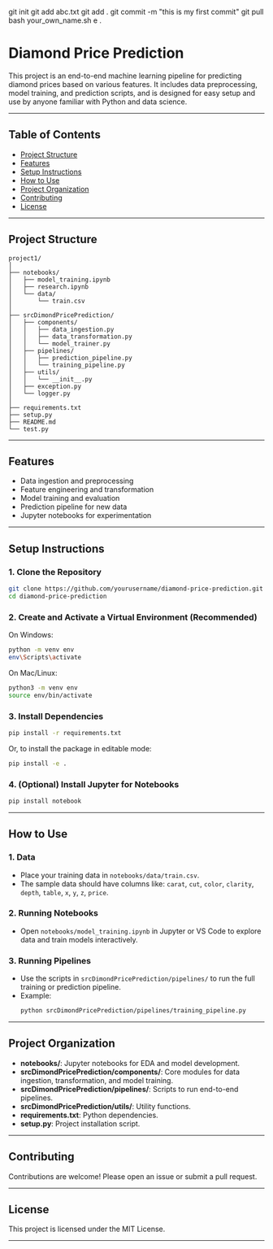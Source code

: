 git init
git add abc.txt
git add .
git commit -m "this is my first commit"
git pull
bash your_own_name.sh
e .
# Diamond Price Prediction

This project is an end-to-end machine learning pipeline for predicting diamond prices based on various features. It includes data preprocessing, model training, and prediction scripts, and is designed for easy setup and use by anyone familiar with Python and data science.

---

## Table of Contents

- [Project Structure](#project-structure)
- [Features](#features)
- [Setup Instructions](#setup-instructions)
- [How to Use](#how-to-use)
- [Project Organization](#project-organization)
- [Contributing](#contributing)
- [License](#license)

---

## Project Structure

```
project1/
│
├── notebooks/
│   ├── model_training.ipynb
│   ├── research.ipynb
│   └── data/
│       └── train.csv
│
├── srcDimondPricePrediction/
│   ├── components/
│   │   ├── data_ingestion.py
│   │   ├── data_transformation.py
│   │   └── model_trainer.py
│   ├── pipelines/
│   │   ├── prediction_pipeline.py
│   │   └── training_pipeline.py
│   ├── utils/
│   │   └── __init__.py
│   ├── exception.py
│   └── logger.py
│
├── requirements.txt
├── setup.py
├── README.md
└── test.py
```

---

## Features

- Data ingestion and preprocessing
- Feature engineering and transformation
- Model training and evaluation
- Prediction pipeline for new data
- Jupyter notebooks for experimentation

---

## Setup Instructions

### 1. Clone the Repository

```bash
git clone https://github.com/yourusername/diamond-price-prediction.git
cd diamond-price-prediction
```

### 2. Create and Activate a Virtual Environment (Recommended)

On Windows:
```bash
python -m venv env
env\Scripts\activate
```

On Mac/Linux:
```bash
python3 -m venv env
source env/bin/activate
```

### 3. Install Dependencies

```bash
pip install -r requirements.txt
```

Or, to install the package in editable mode:
```bash
pip install -e .
```

### 4. (Optional) Install Jupyter for Notebooks

```bash
pip install notebook
```

---

## How to Use

### 1. Data

- Place your training data in `notebooks/data/train.csv`.
- The sample data should have columns like: `carat`, `cut`, `color`, `clarity`, `depth`, `table`, `x`, `y`, `z`, `price`.

### 2. Running Notebooks

- Open `notebooks/model_training.ipynb` in Jupyter or VS Code to explore data and train models interactively.

### 3. Running Pipelines

- Use the scripts in `srcDimondPricePrediction/pipelines/` to run the full training or prediction pipeline.
- Example:
  ```bash
  python srcDimondPricePrediction/pipelines/training_pipeline.py
  ```

---

## Project Organization

- **notebooks/**: Jupyter notebooks for EDA and model development.
- **srcDimondPricePrediction/components/**: Core modules for data ingestion, transformation, and model training.
- **srcDimondPricePrediction/pipelines/**: Scripts to run end-to-end pipelines.
- **srcDimondPricePrediction/utils/**: Utility functions.
- **requirements.txt**: Python dependencies.
- **setup.py**: Project installation script.

---

## Contributing

Contributions are welcome! Please open an issue or submit a pull request.

---

## License

This project is licensed under the MIT License.

---
